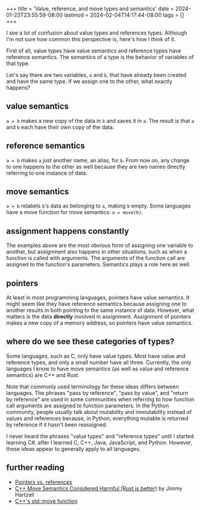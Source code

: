 +++
title = 'Value, reference, and move types and semantics'
date = 2024-01-23T23:55:59-08:00
lastmod = 2024-02-04T14:17:44-08:00
tags = []
+++

I see a lot of confusion about value types and references types. Although I'm not sure how common this perspective is, here's how I think of it.

First of all, value types have value semantics and reference types have reference semantics. The semantics of a type is the behavior of variables of that type.

Let's say there are two variables, `a` and `b`, that have already been created and have the same type. If we assign one to the other, what exactly happens?

## value semantics

`a = b` makes a new copy of the data in `b` and saves it in `a`. The result is that `a` and `b` each have their own copy of the data.

## reference semantics

`a = b` makes `a` just another name, an alias, for `b`. From now on, any change to one happens to the other as well because they are two names directly referring to one instance of data.

## move semantics

`a = b` relabels `b`'s data as belonging to `a`, making `b` empty. Some languages have a move function for move semantics: `a = move(b)`.

## assignment happens constantly

The examples above are the most obvious form of assigning one variable to another, but assignment also happens in other situations, such as when a function is called with arguments. The arguments of the function call are assigned to the function's parameters. Semantics plays a role here as well.

## pointers

At least in most programming languages, pointers have value semantics. It might seem like they have reference semantics because assigning one to another results in both pointing to the same instance of data. However, what matters is the data **directly** involved in assignment. Assignment of pointers makes a new copy of a memory address, so pointers have value semantics.

## where do we see these categories of types?

Some languages, such as C, only have value types. Most have value and reference types, and only a small number have all three. Currently, the only languages I know to have move semantics (as well as value and reference semantics) are C++ and Rust.

Note that commonly used terminology for these ideas differs between languages. The phrases "pass by reference", "pass by value", and "return by reference" are used in some communities when referring to how function call arguments are assigned to function parameters. In the Python community, people usually talk about mutability and immutability instead of values and references because, in Python, everything mutable is returned by reference if it hasn't been reassigned.

I never heard the phrases "value types" and "reference types" until I started learning C#, after I learned C, C++, Java, JavaScript, and Python. However, these ideas appear to generally apply to all languages.

## further reading

* [Pointers vs. references](/posts/pointers-vs-references)
* [C++ Move Semantics Considered Harmful (Rust is better)](https://www.thecodedmessage.com/posts/cpp-move/) by Jimmy Hartzell
* [C++'s std::move function](https://en.cppreference.com/w/cpp/utility/move)

